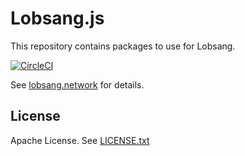 # Lobsang.js

This repository contains packages to use for Lobsang.

[![CircleCI][circleci-badge]][circleci-report]

See [lobsang.network][website] for details.

## License

Apache License. See [LICENSE.txt][license]

[circleci-badge]: https://circleci.com/gh/lobsangnet/lobsang.js/tree/master.svg?style=svg
[circleci-report]: https://circleci.com/gh/lobsangnet/lobsang.js/tree/master
[license]: ./LICENSE.txt
[website]: http://lobsang.network/
